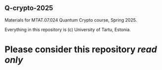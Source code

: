 ## Q-crypto-2025

Materials for MTAT.07.024 Quantum Crypto course, Spring 2025.


Everything in this repository is (c) University of Tartu, Estonia.


# Please consider this repository *read only*
